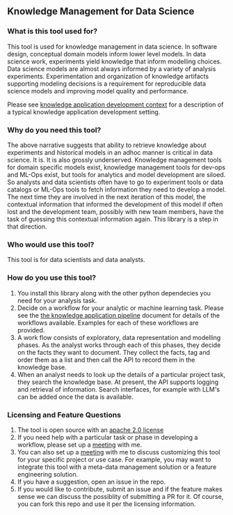 ## Knowledge Management for Data Science

### What is this tool used for?

This tool is used for knowledge management in data science. In software design, conceptual domain models inform lower level models. In data science work, experiments yield knowledge that inform modelling choices. Data science models are almost always informed by a variety of analysis experiments. Experimentation and organization of knowledge artifacts supporting modeling decisions is a requirement for reproducible data science models and improving model quality and performance.

Please see [knowledge application development context](/feature_documentation/knowledge_management_in_DS.md ) for a description of a typical knowledge application development setting.

### Why do you need this tool?

The above narrative suggests that ability to retrieve knowledge about experiments and historical models in an adhoc manner is critical in data science. It is. It is also grossly underserved. Knowledge management tools for domain specific models exist, knowledge management tools for dev-ops and ML-Ops exist, but tools for analytics and model development are siloed. So analysts and data scientists often have to go to experiment tools or data catalogs or ML-Ops tools to fetch information they need to develop a model. The next time they are involved in the next iteration of this model, the contextual information that informed the development of this model if often lost and the development team, possibly with new team members, have the task of guessing this contextual information again. This library is a step in that direction.

### Who would use this tool?

This tool is for data scientists and data analysts.

### How do you use this tool?

1. You install this library along with the other python dependecies you need for your analysis task.
2. Decide on a workflow for your analytic or machine learning task. Please see the [the knowledge application pipeline](/feature_documentation/km_app_pipeline.md) document for details of the workflows available. Examples for each of these workflows are provided.
3. A work flow consists of exploratory, data representation and modelling phases. As the analyst works through each of this phases, they decide on the facts they want to document. They collect the facts, tag and order them as a list and then call the API to record them in the knowledge base.
4. When an analyst needs to look up the details of a particular project task, they search the knowledge base. At present, the API supports logging and retrieval of information. Search interfaces, for example with LLM's can be added once the data is available.

### Licensing and Feature Questions

1. The tool is open source with an [apache 2.0 license](https://www.apache.org/licenses/LICENSE-2.0.txt)
2. If you need help with a particular task or phase in developing a workflow, please set up a [meeting](https://calendly.com/rajiv-sambasivan/help-with-kmds-feature) with me.
3. You can also set up a [meeting](https://calendly.com/rajiv-sambasivan/help-with-kmds-feature) with me to discuss customizing this tool for your specific project or use case. For example, you may want to integrate this tool with a meta-data management solution or a feature engineering solution.
4. If you have a suggestion, open an issue in the repo.
5. If you would like to contribute, submit an issue and if the feature makes sense we can discuss the possiblity of submitting a PR for it. Of course, you can fork this repo and use it per the licensing information.
